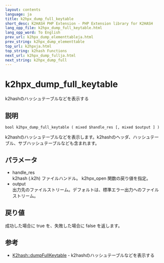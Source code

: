 ```yaml
---
layout: contents
language: ja
title: k2hpx_dump_full_keytable
short_desc: K2HASH PHP Extension - PHP Extension library for K2HASH
lang_opp_file: k2hpx_dump_full_keytable.html
lang_opp_word: To English
prev_url: k2hpx_dump_elementtableja.html
prev_string: k2hpx_dump_elementtable
top_url: k2hpxja.html
top_string: k2hash Functions
next_url: k2hpx_dump_fullja.html
next_string: k2hpx_dump_full
---
```


# k2hpx_dump_full_keytable
k2hashのハッシュテーブルなどを表示する

## 説明

```
bool k2hpx_dump_full_keytable ( mixed $handle_res [, mixed $output ] )
```

k2hashのハッシュテーブルなどを表示します。k2hashのヘッダ、ハッシュテーブル、サブハッシュテーブルなども含まれます。 

## パラメータ
- handle_res  
k2hash (.k2h) ファイルハンドル。 k2hpx_open 関数の戻り値を指定。
- output  
出力先のファイルストリーム。デフォルトは、標準エラー出力へのファイルストリーム。

## 戻り値
成功した場合に true を、失敗した場合に false を返します。 

## 参考
- [K2hash::dumpFullKeytable](k2h_dumpfullkeytableja.html) - k2hashのハッシュテーブルなどを表示する
